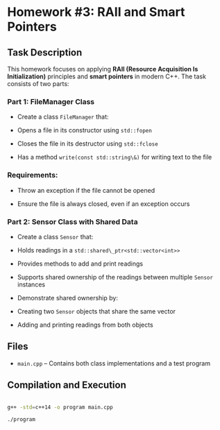 # Homework #3: RAII and Smart Pointers



## Task Description

This homework focuses on applying **RAII (Resource Acquisition Is Initialization)** principles and **smart pointers** in modern C++. The task consists of two parts:



### Part 1: FileManager Class

- Create a class `FileManager` that:

* Opens a file in its constructor using `std::fopen`

* Closes the file in its destructor using `std::fclose`

* Has a method `write(const std::string\&)` for writing text to the file



### Requirements:

- Throw an exception if the file cannot be opened

- Ensure the file is always closed, even if an exception occurs



### Part 2: Sensor Class with Shared Data

- Create a class `Sensor` that:

* Holds readings in a `std::shared\_ptr<std::vector<int>>`

* Provides methods to add and print readings

* Supports shared ownership of the readings between multiple `Sensor` instances



- Demonstrate shared ownership by:

* Creating two `Sensor` objects that share the same vector

* Adding and printing readings from both objects



## Files

- `main.cpp` – Contains both class implementations and a test program



## Compilation and Execution

```bash

g++ -std=c++14 -o program main.cpp

./program
